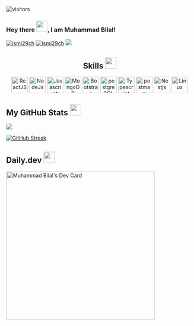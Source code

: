 
![visitors](https://visitor-badge.glitch.me/badge?page_id=ismi29ch.ismi29ch) 

### Hey there <img src="https://raw.githubusercontent.com/MartinHeinz/MartinHeinz/master/wave.gif" width="30px">, I am Muhammad Bilal!
   [<img src="https://img.shields.io/twitter/url?color=blue&label=Linkedin&logo=linkedin&style=for-the-badge&url=https%3A%2F%2Fwww.linkedin.com%2Fin%2Fbilalashraf7996%2F" alt="ismi29ch" />](https://www.linkedin.com/in/mrismich/) 
  [<img src="https://img.shields.io/twitter/url?label=Hackerrank&logo=Hackerrank&style=for-the-badge&url=https%3A%2F%2Fwww.hackerrank.com%2FBilalAshraf" alt="ismi29ch" />](https://www.hackerrank.com/mrismich) 
 [<img src="https://img.shields.io/twitter/url?color=blue&label=StackOverflow&logo=stackoverflow&style=for-the-badge&url=https%3A%2F%2Fstackoverflow.com%2Fusers%2F8441593%2Fmuhammad-bilal%3Ftab%3Dprofile"/>](https://stackoverflow.com/users/7717403/ismail-ch?tab=profile) 

<h2 align='center'> Skills <img src = "https://media2.giphy.com/media/QssGEmpkyEOhBCb7e1/giphy.gif?cid=ecf05e47a0n3gi1bfqntqmob8g9aid1oyj2wr3ds3mg700bl&rid=giphy.gif" width = 30px> </h2>
<p align = 'center'>
  <a href="#" style="text-decoration:none;">
<img width ='44px' align='center' src ='https://raw.githubusercontent.com/rahulbanerjee26/githubAboutMeGenerator/main/icons/reactjs.svg' title="ReactJS">
<img width ='44px' align='center' src ='https://raw.githubusercontent.com/rahulbanerjee26/githubAboutMeGenerator/main/icons/nodejs.svg' title="NodeJs">
<img width ='44px' align='center' src ='https://raw.githubusercontent.com/rahulbanerjee26/githubAboutMeGenerator/main/icons/javascript.svg' title="Javascript">
<img width ='44px' align='center' src ='https://raw.githubusercontent.com/rahulbanerjee26/githubAboutMeGenerator/main/icons/mongodb.svg' title="MongoDB">
<img width ='44px' align='center' src ='https://raw.githubusercontent.com/rahulbanerjee26/githubAboutMeGenerator/main/icons/bootstrap.svg' title="Bootstrap">
<img width ='44px' align='center' src ='https://raw.githubusercontent.com/rahulbanerjee26/githubAboutMeGenerator/main/icons/postgres.svg' title="postgreSQL">
<img width ='44px' align='center' src ='https://raw.githubusercontent.com/rahulbanerjee26/githubAboutMeGenerator/main/icons/typescript.svg' title="Typescript">
<img width ='44px' align='center' src ='https://raw.githubusercontent.com/rahulbanerjee26/githubAboutMeGenerator/main/icons/postman.svg' title="postman">
<img width ='44px' align='center' src ='https://raw.githubusercontent.com/rahulbanerjee26/githubAboutMeGenerator/main/icons/NestJs.svg' title="Nestjs">
<img width ='44px' align='center' src ='https://raw.githubusercontent.com/rahulbanerjee26/githubAboutMeGenerator/main/icons/linux.svg' title="Linux">
  </a>
<br>
</p>



<h2>My GitHub Stats <img src='https://media1.giphy.com/media/du3J3cXyzhj75IOgvA/giphy.gif?cid=ecf05e47x2g034i9pzwtzzsd3xgg2w9nr94t4tflbbgo3008&rid=giphy.gif' width='30px'> </h2>
<img  src="https://github-readme-stats.vercel.app/api?username=ismi29ch&count_private=true&show_icons=true&theme=default" />

[![GitHub Streak](http://github-readme-streak-stats.herokuapp.com?user=ismi29ch&theme=dark&hide_border=true&date_format=%5BY%20%5DM%20j&mode=weekly)](https://git.io/streak-stats)

<h2>Daily.dev <img src='https://lh3.googleusercontent.com/SZEbvoLIC0ULqsohKzW1nV2U3aqT-l-OqCws1w6mHRoQu-Sv3At3y5khPTrg3Cu1ykBLvZKyKJDVczlF85DVxViH=w128-h128-e365-rj-sc0x00ffffff' width='30px'> </h2>
<a href="https://app.daily.dev/ismi29ch"><img src="https://api.daily.dev/devcards/de4dd28170a447e5b73ba7cd06a92d11.png?r=kq2" width="400" alt="Muhammad Bilal's Dev Card"/></a>
